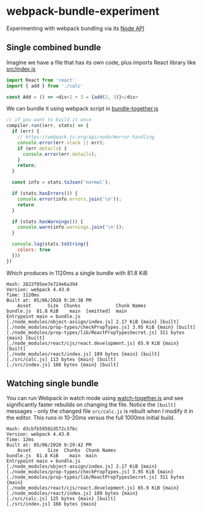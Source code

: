 # webpack-bundle-experiment

Experimenting with webpack bundling via its [Node API](https://webpack.js.org/api/node/)

## Single combined bundle

Imagine we have a file that has its own code, plus imports React library like [src/index.js](src/index.js)

```js
import React from 'react'
import { add } from './calc'

const Add = () => <div>2 + 3 = {add(2, 3)}</div>
```

We can bundle it using webpack script in [bundle-together.js](bundle-together.js)

```js
// if you want to build it once
compiler.run((err, stats) => {
  if (err) {
    // https://webpack.js.org/api/node/#error-handling
    console.error(err.stack || err);
    if (err.details) {
      console.error(err.details);
    }
    return;
  }

  const info = stats.toJson('normal');

  if (stats.hasErrors()) {
    console.error(info.errors.join('\n'));
    return
  }

  if (stats.hasWarnings()) {
    console.warn(info.warnings.join('\n'));
  }

  console.log(stats.toString({
    colors: true
  }))
})
```

Which produces in 1120ms a single bundle with 81.8 KiB

```
Hash: 2822f05ee7e724e6a394
Version: webpack 4.43.0
Time: 1120ms
Built at: 05/06/2020 9:20:38 PM
    Asset      Size  Chunks             Chunk Names
bundle.js  81.8 KiB    main  [emitted]  main
Entrypoint main = bundle.js
[./node_modules/object-assign/index.js] 2.17 KiB {main} [built]
[./node_modules/prop-types/checkPropTypes.js] 3.95 KiB {main} [built]
[./node_modules/prop-types/lib/ReactPropTypesSecret.js] 311 bytes {main} [built]
[./node_modules/react/cjs/react.development.js] 65.9 KiB {main} [built]
[./node_modules/react/index.js] 189 bytes {main} [built]
[./src/calc.js] 113 bytes {main} [built]
[./src/index.js] 166 bytes {main} [built]
```

## Watching single bundle

You can run Webpack in watch mode using [watch-together.js](watch-together.js) and see significantly faster rebuilds on changing the file. Notice the `[built]` messages - only the changed file `src/calc.js` is rebuilt when I modify it in the editor. This runs in 10-20ms versus the full 1000ms initial build.

```
Hash: d3cbfb59502d572c376c
Version: webpack 4.43.0
Time: 12ms
Built at: 05/06/2020 9:29:42 PM
    Asset      Size  Chunks  Chunk Names
bundle.js  81.8 KiB    main  main
Entrypoint main = bundle.js
[./node_modules/object-assign/index.js] 2.17 KiB {main}
[./node_modules/prop-types/checkPropTypes.js] 3.95 KiB {main}
[./node_modules/prop-types/lib/ReactPropTypesSecret.js] 311 bytes {main}
[./node_modules/react/cjs/react.development.js] 65.9 KiB {main}
[./node_modules/react/index.js] 189 bytes {main}
[./src/calc.js] 125 bytes {main} [built]
[./src/index.js] 166 bytes {main}
```

